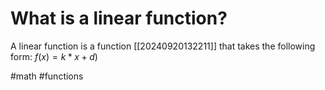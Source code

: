 # What is a linear function?
A linear function is a function [[20240920132211]] that takes the following form: 
$f(x)=k*x+d)$

#math #functions